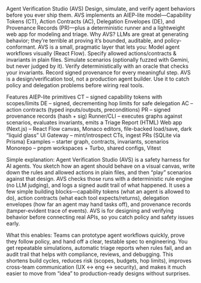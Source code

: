 Agent Verification Studio (AVS)
Design, simulate, and verify agent behaviors before you ever ship them.
AVS implements an AIEP-lite model—Capability Tokens (CT), Action Contracts (AC), Delegation Envelopes (DE), and Provenance Records (PR)—plus a deterministic runner and a lightweight web app for modeling and triage.
Why AVS?
LLMs are great at generating behavior; they’re terrible at proving it’s bounded, auditable, and policy-conformant. AVS is a small, pragmatic layer that lets you:
Model agent workflows visually (React Flow).
Specify allowed actions/contracts & invariants in plain files.
Simulate scenarios (optionally fuzzed with Gemini, but never judged by it).
Verify deterministically with an oracle that checks your invariants.
Record signed provenance for every meaningful step.
AVS is a design/verification tool, not a production agent builder. Use it to catch policy and delegation problems before wiring real tools.

Features
    AIEP-lite primitives
      CT – signed capability tokens with scopes/limits
      DE – signed, decrementing hop limits for safe delegation
      AC – action contracts (typed inputs/outputs, preconditions)
      PR – signed provenance records (hash + sig)
    Runner/CLI – executes graphs against scenarios, evaluates invariants, emits a Triage Report (HTML)
    Web app (Next.js) – React Flow canvas, Monaco editors, file-backed load/save, dark “liquid glass” UI
    Gateway – mint/introspect CTs, ingest PRs (SQLite via Prisma)
    Examples – starter graph, contracts, invariants, scenarios
    Monorepo – pnpm workspaces + Turbo, shared configs, Vitest




Simple explanation:
Agent Verification Studio (AVS) is a safety harness for AI agents. You sketch how an agent should behave on a visual canvas, write down the rules and allowed actions in plain files, and then “play” scenarios against that design. AVS checks those runs with a deterministic rule engine (no LLM judging), and logs a signed audit trail of what happened. It uses a few simple building blocks—capability tokens (what an agent is allowed to do), action contracts (what each tool expects/returns), delegation envelopes (how far an agent may hand tasks off), and provenance records (tamper-evident trace of events). AVS is for designing and verifying behavior before connecting real APIs, so you catch policy and safety issues early.



What this enables:
Teams can prototype agent workflows quickly, prove they follow policy, and hand off a clear, testable spec to engineering. You get repeatable simulations, automatic triage reports when rules fail, and an audit trail that helps with compliance, reviews, and debugging. This shortens build cycles, reduces risk (scopes, budgets, hop limits), improves cross-team communication (UX ↔︎ eng ↔︎ security), and makes it much easier to move from “idea” to production-ready designs without surprises.

